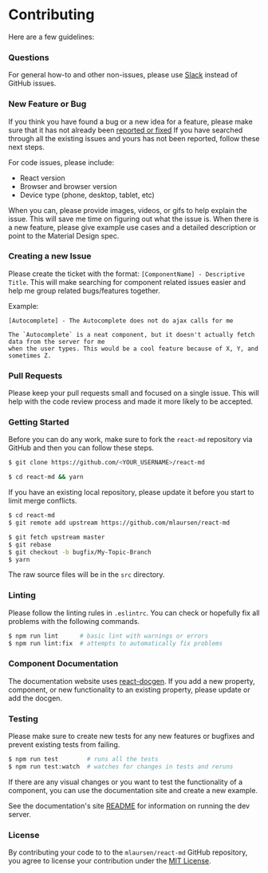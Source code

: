 # Contributing

Here are a few guidelines:

### Questions

For general how-to and other non-issues, please use
[Slack](https://react-md.herokuapp.com) instead of GitHub issues.

### New Feature or Bug

If you think you have found a bug or a new idea for a feature, please make sure
that it has not already been
[reported or fixed](https://github.com/mlaursen/react-md/issues?q=is%3Aissue+is%3Aclosed)
If you have searched through all the existing issues and yours has not been
reported, follow these next steps.

For code issues, please include:

- React version
- Browser and browser version
- Device type (phone, desktop, tablet, etc)

When you can, please provide images, videos, or gifs to help explain the issue.
This will save me time on figuring out what the issue is. When there is a new
feature, please give example use cases and a detailed description or point to
the Material Design spec.

### Creating a new Issue

Please create the ticket with the format: `[ComponentName] - Descriptive Title`.
This will make searching for component related issues easier and help me group
related bugs/features together.

Example:

```text
[Autocomplete] - The Autocomplete does not do ajax calls for me

The `Autocomplete` is a neat component, but it doesn't actually fetch data from the server for me
when the user types. This would be a cool feature because of X, Y, and sometimes Z.
```

### Pull Requests

Please keep your pull requests small and focused on a single issue. This will
help with the code review process and made it more likely to be accepted.

### Getting Started

Before you can do any work, make sure to fork the `react-md` repository via
GitHub and then you can follow these steps.

```bash
$ git clone https://github.com/<YOUR_USERNAME>/react-md

$ cd react-md && yarn
```

If you have an existing local repository, please update it before you start to
limit merge conflicts.

```bash
$ cd react-md
$ git remote add upstream https://github.com/mlaursen/react-md

$ git fetch upstream master
$ git rebase
$ git checkout -b bugfix/My-Topic-Branch
$ yarn
```

The raw source files will be in the `src` directory.

### Linting

Please follow the linting rules in `.eslintrc`. You can check or hopefully fix
all problems with the following commands.

```bash
$ npm run lint      # basic lint with warnings or errors
$ npm run lint:fix  # attempts to automatically fix problems
```

### Component Documentation

The documentation website uses
[react-docgen](https://github.com/reactjs/react-docgen). If you add a new
property, component, or new functionality to an existing property, please update
or add the docgen.

### Testing

Please make sure to create new tests for any new features or bugfixes and
prevent existing tests from failing.

```bash
$ npm run test        # runs all the tests
$ npm run test:watch  # watches for changes in tests and reruns
```

If there are any visual changes or you want to test the functionality of a
component, you can use the documentation site and create a new example.

See the documentation's site
[README](https://github.com/mlaursen/react-md/tree/master/docs#react-md-documentation)
for information on running the dev server.

### License

By contributing your code to to the `mlaursen/react-md` GitHub repository, you
agree to license your contribution under the
[MIT License](https://github.com/mlaursen/react-md/blob/master/LICENSE).
